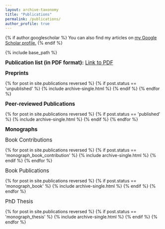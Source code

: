 ```yaml
---
layout: archive-taxonomy
title: "Publications"
permalink: /publications/
author_profile: true
---
```


{% if author.googlescholar %}
  You can also find my articles on <u><a href="{{author.googlescholar}}">my Google Scholar profile</a>.</u>
{% endif %}

{% include base_path %}

<big><b>Publication list (in PDF format):</b> <a href="/files/PubList.pdf">Link to PDF</a></big>

<big><b>Preprints</b></big>

{% for post in site.publications reversed %} 
  {% if post.status == 'unpublished' %}
    {% include archive-single.html %}
  {% endif %}
{% endfor %}


<big><b>Peer-reviewed Publications</b></big>

{% for post in site.publications reversed %}
  {% if post.status == 'published' %}
    {% include archive-single.html %}
  {% endif %}
{% endfor %}


<big><b>Monographs</b></big>

<big>Book Contributions</big>

{% for post in site.publications reversed %}
  {% if post.status == 'monograph_book_contribution' %}
    {% include archive-single.html %}
  {% endif %}
{% endfor %}


<big>Book Publications</big>

{% for post in site.publications reversed %}
  {% if post.status == 'monograph_book' %}
    {% include archive-single.html %}
  {% endif %}
{% endfor %}


<big>PhD Thesis</big>

{% for post in site.publications reversed %}
  {% if post.status == 'monograph_thesis' %}
    {% include archive-single.html %}
  {% endif %}
{% endfor %}
